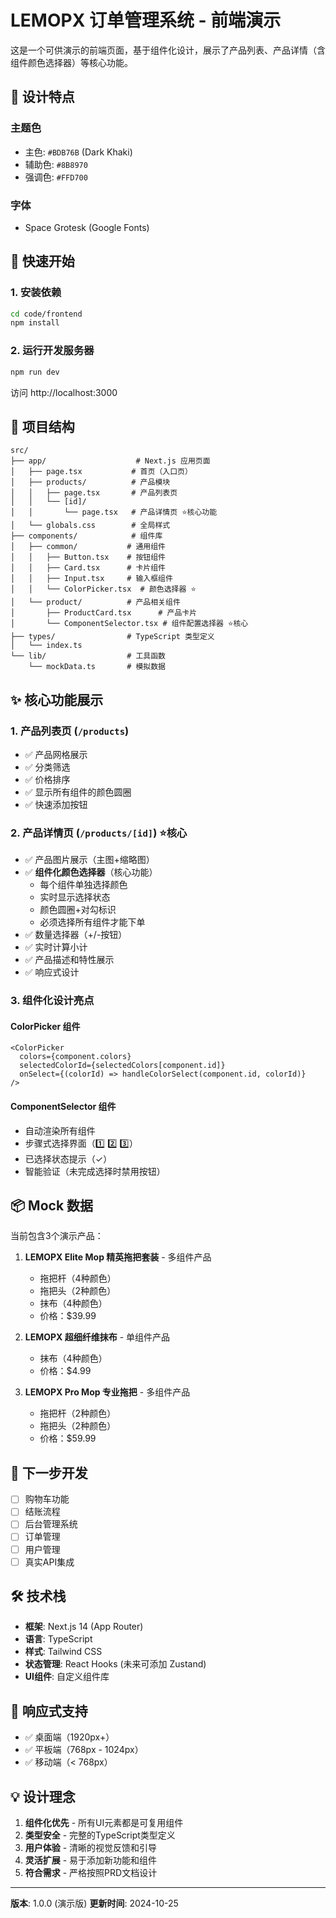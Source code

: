 # LEMOPX 订单管理系统 - 前端演示

这是一个可供演示的前端页面，基于组件化设计，展示了产品列表、产品详情（含组件颜色选择器）等核心功能。

## 🎨 设计特点

### 主题色
- 主色: `#BDB76B` (Dark Khaki)
- 辅助色: `#8B8970`
- 强调色: `#FFD700`

### 字体
- Space Grotesk (Google Fonts)

## 🚀 快速开始

### 1. 安装依赖

```bash
cd code/frontend
npm install
```

### 2. 运行开发服务器

```bash
npm run dev
```

访问 http://localhost:3000

## 📁 项目结构

```
src/
├── app/                    # Next.js 应用页面
│   ├── page.tsx           # 首页（入口页）
│   ├── products/          # 产品模块
│   │   ├── page.tsx       # 产品列表页
│   │   └── [id]/
│   │       └── page.tsx   # 产品详情页 ⭐核心功能
│   └── globals.css        # 全局样式
├── components/            # 组件库
│   ├── common/           # 通用组件
│   │   ├── Button.tsx    # 按钮组件
│   │   ├── Card.tsx      # 卡片组件
│   │   ├── Input.tsx     # 输入框组件
│   │   └── ColorPicker.tsx  # 颜色选择器 ⭐
│   └── product/          # 产品相关组件
│       ├── ProductCard.tsx      # 产品卡片
│       └── ComponentSelector.tsx # 组件配置选择器 ⭐核心
├── types/                # TypeScript 类型定义
│   └── index.ts
└── lib/                  # 工具函数
    └── mockData.ts       # 模拟数据

```

## ✨ 核心功能展示

### 1. 产品列表页 (`/products`)
- ✅ 产品网格展示
- ✅ 分类筛选
- ✅ 价格排序
- ✅ 显示所有组件的颜色圆圈
- ✅ 快速添加按钮

### 2. 产品详情页 (`/products/[id]`) ⭐核心
- ✅ 产品图片展示（主图+缩略图）
- ✅ **组件化颜色选择器**（核心功能）
  - 每个组件单独选择颜色
  - 实时显示选择状态
  - 颜色圆圈+对勾标识
  - 必须选择所有组件才能下单
- ✅ 数量选择器（+/-按钮）
- ✅ 实时计算小计
- ✅ 产品描述和特性展示
- ✅ 响应式设计

### 3. 组件化设计亮点

#### ColorPicker 组件
```tsx
<ColorPicker
  colors={component.colors}
  selectedColorId={selectedColors[component.id]}
  onSelect={(colorId) => handleColorSelect(component.id, colorId)}
/>
```

#### ComponentSelector 组件
- 自动渲染所有组件
- 步骤式选择界面（1️⃣ 2️⃣ 3️⃣）
- 已选择状态提示（✓）
- 智能验证（未完成选择时禁用按钮）

## 📦 Mock 数据

当前包含3个演示产品：

1. **LEMOPX Elite Mop 精英拖把套装** - 多组件产品
   - 拖把杆（4种颜色）
   - 拖把头（2种颜色）
   - 抹布（4种颜色）
   - 价格：$39.99

2. **LEMOPX 超细纤维抹布** - 单组件产品
   - 抹布（4种颜色）
   - 价格：$4.99

3. **LEMOPX Pro Mop 专业拖把** - 多组件产品
   - 拖把杆（2种颜色）
   - 拖把头（2种颜色）
   - 价格：$59.99

## 🎯 下一步开发

- [ ] 购物车功能
- [ ] 结账流程
- [ ] 后台管理系统
- [ ] 订单管理
- [ ] 用户管理
- [ ] 真实API集成

## 🛠️ 技术栈

- **框架**: Next.js 14 (App Router)
- **语言**: TypeScript
- **样式**: Tailwind CSS
- **状态管理**: React Hooks (未来可添加 Zustand)
- **UI组件**: 自定义组件库

## 📱 响应式支持

- ✅ 桌面端（1920px+）
- ✅ 平板端（768px - 1024px）
- ✅ 移动端（< 768px）

## 💡 设计理念

1. **组件化优先** - 所有UI元素都是可复用组件
2. **类型安全** - 完整的TypeScript类型定义
3. **用户体验** - 清晰的视觉反馈和引导
4. **灵活扩展** - 易于添加新功能和组件
5. **符合需求** - 严格按照PRD文档设计

---

**版本**: 1.0.0 (演示版)
**更新时间**: 2024-10-25
